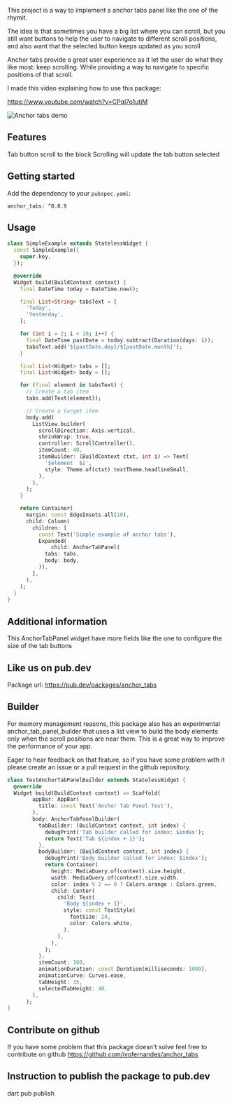 This project is a way to implement a anchor tabs panel like the one of the rhymit.

The idea is that sometimes you have a big list where you can scroll, 
but you still want buttons to help the user to navigate to different scroll positions, and also want that the selected button keeps updated as you scroll

Anchor tabs provide a great user experience as it let the user do what they like most: keep scrolling. While providing a way to navigate to specific positions of that scroll.

I made this video explaining how to use this package:

https://www.youtube.com/watch?v=CPql7o1utiM

![Anchor tabs demo](https://raw.githubusercontent.com/ivofernandes/anchor_tabs/master/doc/usage_example.gif?raw=true)

## Features
Tab button scroll to the block
Scrolling will update the tab button selected

## Getting started


Add the dependency to your `pubspec.yaml`:
```
anchor_tabs: ^0.0.9
```

## Usage
```dart
class SimpleExample extends StatelessWidget {
  const SimpleExample({
    super.key,
  });

  @override
  Widget build(BuildContext context) {
    final DateTime today = DateTime.now();

    final List<String> tabsText = [
      'Today',
      'Yesterday',
    ];

    for (int i = 2; i < 10; i++) {
      final DateTime pastDate = today.subtract(Duration(days: i));
      tabsText.add('${pastDate.day}/${pastDate.month}');
    }

    final List<Widget> tabs = [];
    final List<Widget> body = [];

    for (final element in tabsText) {
      // Create a tab item
      tabs.add(Text(element));

      // Create a target item
      body.add(
        ListView.builder(
          scrollDirection: Axis.vertical,
          shrinkWrap: true,
          controller: ScrollController(),
          itemCount: 40,
          itemBuilder: (BuildContext ctxt, int i) => Text(
            '$element  $i',
            style: Theme.of(ctxt).textTheme.headlineSmall,
          ),
        ),
      );
    }

    return Container(
      margin: const EdgeInsets.all(10),
      child: Column(
        children: [
          const Text('Simple example of anchor tabs'),
          Expanded(
              child: AnchorTabPanel(
            tabs: tabs,
            body: body,
          )),
        ],
      ),
    );
  }
}
```

## Additional information
This AnchorTabPanel widget have more fields like the one to configure the size of the tab buttons

## Like us on pub.dev
Package url:
https://pub.dev/packages/anchor_tabs


## Builder
For memory management reasons, this package also has an experimental anchor_tab_panel_builder that uses a list view to
build the body elements only when the scroll positions are near them. This is a great way to improve the performance of your app.

Eager to hear feedback on that feature, so if you have some problem with it please create an issue or a pull request
in the github repository.


```dart
class TestAnchorTabPanelBuilder extends StatelessWidget {
  @override
  Widget build(BuildContext context) => Scaffold(
        appBar: AppBar(
          title: const Text('Anchor Tab Panel Test'),
        ),
        body: AnchorTabPanelBuilder(
          tabBuilder: (BuildContext context, int index) {
            debugPrint('Tab builder called for index: $index');
            return Text('Tab ${index + 1}');
          },
          bodyBuilder: (BuildContext context, int index) {
            debugPrint('Body builder called for index: $index');
            return Container(
              height: MediaQuery.of(context).size.height,
              width: MediaQuery.of(context).size.width,
              color: index % 2 == 0 ? Colors.orange : Colors.green,
              child: Center(
                child: Text(
                  'Body ${index + 1}',
                  style: const TextStyle(
                    fontSize: 24,
                    color: Colors.white,
                  ),
                ),
              ),
            );
          },
          itemCount: 100,
          animationDuration: const Duration(milliseconds: 1000),
          animationCurve: Curves.ease,
          tabHeight: 35,
          selectedTabHeight: 40,
        ),
      );
}
```

## Contribute on github
If you have some problem that this package doesn't solve feel free to contribute on github
https://github.com/ivofernandes/anchor_tabs

## Instruction to publish the package to pub.dev
dart pub publish